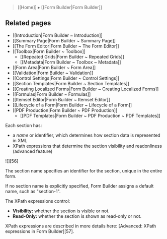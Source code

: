 > [[Home]] ▸ [[Form Builder|Form Builder]]

## Related pages

- [[Introduction|Form Builder ~ Introduction]]
- [[Summary Page|Form Builder ~ Summary Page]]
- [[The Form Editor|Form Builder ~ The Form Editor]]
- [[Toolbox|Form Builder ~ Toolbox]]
    - [[Repeated Grids|Form Builder ~ Repeated Grids]]
    - [[Metadata|Form Builder ~ Toolbox ~ Metadata]]
- [[Form Area|Form Builder ~ Form Area]]
- [[Validation|Form Builder ~ Validation]]
- [[Control Settings|Form Builder ~ Control Settings]]
- [[Section Templates|Form Builder ~ Section Templates]]
- [[Creating Localized Forms|Form Builder ~ Creating Localized Forms]]
- [[Formulas|Form Builder ~ Formulas]]
- [[Itemset Editor|Form Builder ~ Itemset Editor]]
- [[Lifecycle of a Form|Form Builder ~ Lifecycle of a Form]]
- [[PDF Production|Form Builder ~ PDF Production]]
    - [[PDF Templates|Form Builder ~ PDF Production ~ PDF Templates]]

Each section has:

* a _name_ or identifier, which determines how section data is represented in XML
* XPath expressions that determine the section visibility and readonliness (advanced feature)

![][56]

The section name specifies an identifier for the section, unique in the entire form.

If no section name is explicitly specified, Form Builder assigns a default name, such as "section-1".

The XPath expressions control:

* **Visibility:** whether the section is visible or not.
* **Read-Only:** whether the section is shown as read-only or not.

XPath expressions are described in more details here: [Advanced: XPath expressions in Form Builder][57].